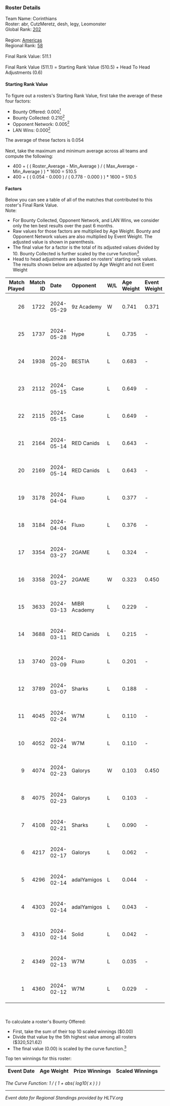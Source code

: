 ### Roster Details<br />
Team Name: Corinthians<br />
Roster: abr, CutzMeretz, desh, legy, Leomonster<br />
Global Rank: [202](../standings_global.md)<br />
<br />
Region: [Americas]( ../standings_americas.md)<br />
Regional Rank: [58]( ../standings_americas.md)<br />
<br />
Final Rank Value:  511.1<br />
<br />
Final Rank Value (511.1) = Starting Rank Value (510.5) + Head To Head Adjustments (0.6)<br />

#### Starting Rank Value<br />
To figure out a rosters's Starting Rank Value, first take the average of these four factors:<br />
- Bounty Offered: 0.000[<sup>1</sup>](#table2)
- Bounty Collected: 0.210[<sup>2</sup>](#table1)
- Opponent Network: 0.005[<sup>2</sup>](#table1)
- LAN Wins: 0.000[<sup>2</sup>](#table1)

The average of these factors is 0.054<br />
<br />
Next, take the maximum and minimum average across all teams and compute the following:<br />
- 400 + ( ( Roster_Average - Min_Average ) / ( Max_Average - Min_Average ) ) * 1600 = 510.5
- 400 + ( ( 0.054 - 0.000 ) / ( 0.778 - 0.000 ) ) * 1600 = 510.5


#### Factors<br />
Below you can see a table of all of the matches that contributed to this roster's Final Rank Value.<br />
Note:<br />

- For Bounty Collected, Opponent Network, and LAN Wins, we consider only the ten best results over the past 6 months.
- Raw values for those factors are multiplied by Age Weight. Bounty and Opponent Network values are also multiplied by Event Weight. The adjusted value is shown in parenthesis.
- The final value for a factor is the total of its adjusted values divided by 10. Bounty Collected is further scaled by the curve function[<sup>3</sup>](#curveFunction)
- Head to head adjustments are based on rosters' starting rank values. The results shown below are adjusted by Age Weight and not Event Weight
<span id="table1"></span><br />


| Match Played | Match ID | Date       | Opponent     | W/L | Age Weight | Event Weight | Bounty Collected | Opponent Network | LAN Wins  | H2H Adj. | Roster                                  |
| -: | -: | :- | :- | :- | :- | :- | :- | :- | :- | -: | :- |
|           26 |     1722 | 2024-05-29 | 9z Academy   | W   | 0.741      | 0.371        | 0.000 (0.000)    | 0.067 (0.018)    | 0 (0.000) |    11.64 | abr, CutzMeretz, desh, legy, Leomonster |
|           25 |     1737 | 2024-05-28 | Hype         | L   | 0.735      | -            | -                | -                | -         |    -2.52 | abr, CutzMeretz, desh, legy, Leomonster |
|           24 |     1938 | 2024-05-20 | BESTIA       | L   | 0.683      | -            | -                | -                | -         |    -1.32 | abr, CutzMeretz, desh, legy, Leomonster |
|           23 |     2112 | 2024-05-15 | Case         | L   | 0.649      | -            | -                | -                | -         |    -2.09 | abr, CutzMeretz, desh, legy, Leomonster |
|           22 |     2115 | 2024-05-15 | Case         | L   | 0.649      | -            | -                | -                | -         |    -2.14 | abr, CutzMeretz, desh, legy, Leomonster |
|           21 |     2164 | 2024-05-14 | RED Canids   | L   | 0.643      | -            | -                | -                | -         |    -0.72 | abr, CutzMeretz, desh, legy, Leomonster |
|           20 |     2169 | 2024-05-14 | RED Canids   | L   | 0.643      | -            | -                | -                | -         |    -0.73 | abr, CutzMeretz, desh, legy, Leomonster |
|           19 |     3178 | 2024-04-04 | Fluxo        | L   | 0.377      | -            | -                | -                | -         |    -0.55 | abr, CutzMeretz, desh, legy, Leomonster |
|           18 |     3184 | 2024-04-04 | Fluxo        | L   | 0.376      | -            | -                | -                | -         |    -0.55 | abr, CutzMeretz, desh, legy, Leomonster |
|           17 |     3354 | 2024-03-27 | 2GAME        | L   | 0.324      | -            | -                | -                | -         |    -2.92 | abr, CutzMeretz, desh, legy, Leomonster |
|           16 |     3358 | 2024-03-27 | 2GAME        | W   | 0.323      | 0.450        | 0.002 (0.000)    | 0.049 (0.007)    | 0 (0.000) |     7.39 | abr, CutzMeretz, desh, legy, Leomonster |
|           15 |     3633 | 2024-03-13 | MIBR Academy | L   | 0.229      | -            | -                | -                | -         |    -3.63 | abr, CutzMeretz, desh, legy, Leomonster |
|           14 |     3688 | 2024-03-11 | RED Canids   | L   | 0.215      | -            | -                | -                | -         |    -0.28 | abr, CutzMeretz, desh, legy, Leomonster |
|           13 |     3740 | 2024-03-09 | Fluxo        | L   | 0.201      | -            | -                | -                | -         |    -0.30 | abr, CutzMeretz, desh, legy, Leomonster |
|           12 |     3789 | 2024-03-07 | Sharks       | L   | 0.188      | -            | -                | -                | -         |    -0.41 | abr, CutzMeretz, desh, legy, Leomonster |
|           11 |     4045 | 2024-02-24 | W7M          | L   | 0.110      | -            | -                | -                | -         |    -0.47 | abr, CutzMeretz, desh, legy, Leomonster |
|           10 |     4052 | 2024-02-24 | W7M          | L   | 0.110      | -            | -                | -                | -         |    -0.47 | abr, CutzMeretz, desh, legy, Leomonster |
|            9 |     4074 | 2024-02-23 | Galorys      | W   | 0.103      | 0.450        | 0.030 (0.001)    | 0.530 (0.025)    | 0 (0.000) |     2.93 | abr, CutzMeretz, desh, legy, Leomonster |
|            8 |     4075 | 2024-02-23 | Galorys      | L   | 0.103      | -            | -                | -                | -         |    -0.33 | abr, CutzMeretz, desh, legy, Leomonster |
|            7 |     4108 | 2024-02-21 | Sharks       | L   | 0.090      | -            | -                | -                | -         |    -0.20 | abr, CutzMeretz, desh, legy, Leomonster |
|            6 |     4217 | 2024-02-17 | Galorys      | L   | 0.062      | -            | -                | -                | -         |    -0.20 | abr, CutzMeretz, desh, legy, Leomonster |
|            5 |     4296 | 2024-02-14 | adalYamigos  | L   | 0.044      | -            | -                | -                | -         |    -0.55 | abr, CutzMeretz, desh, legy, Leomonster |
|            4 |     4303 | 2024-02-14 | adalYamigos  | L   | 0.043      | -            | -                | -                | -         |    -0.55 | abr, CutzMeretz, desh, legy, Leomonster |
|            3 |     4310 | 2024-02-14 | Solid        | L   | 0.042      | -            | -                | -                | -         |    -0.14 | abr, CutzMeretz, desh, legy, Leomonster |
|            2 |     4349 | 2024-02-13 | W7M          | L   | 0.035      | -            | -                | -                | -         |    -0.15 | abr, CutzMeretz, desh, legy, Leomonster |
|            1 |     4360 | 2024-02-12 | W7M          | L   | 0.029      | -            | -                | -                | -         |    -0.12 | abr, CutzMeretz, desh, legy, Leomonster |

<br />
<span id="table2"></span><br />
To calculate a roster's Bounty Offered:<br />

- First, take the sum of their top 10 scaled winnings ($0.00)
- Divide that value by the 5th highest value among all rosters ($320,521.62)
- The final value (0.00) is scaled by the curve function.[<sup>3</sup>](#curveFunction)

Top ten winnings for this roster:<br />

| Event Date | Age Weight | Prize Winnings | Scaled Winnings |
| :- | -: | :- | :- |


<span id="curveFunction"></span>_The Curve Function: 1 / ( 1 + abs( log10( x ) ) )_<br />

---
_Event data for Regional Standings provided by HLTV.org_<br />
